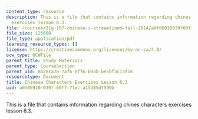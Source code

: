 ```yaml
---
content_type: resource
description: This is a file that contains information regarding chines characters
  exercises lesson 6.3.
file: /courses/21g-107-chinese-i-streamlined-fall-2014/a0f86910039f60f771eca15385df590b_MIT21G_107F14_L6_st3_6.3.pdf
file_size: 125608
file_type: application/pdf
learning_resource_types: []
license: https://creativecommons.org/licenses/by-nc-sa/4.0/
ocw_type: OCWFile
parent_title: Study Materials
parent_type: CourseSection
parent_uid: 8b281a78-7af6-0ff6-b9ab-be5bf3c13f16
resourcetype: Document
title: Chinese Characters Exercises Lesson 6.3
uid: a0f86910-039f-60f7-71ec-a15385df590b
---
```

This is a file that contains information regarding chines characters exercises lesson 6.3.